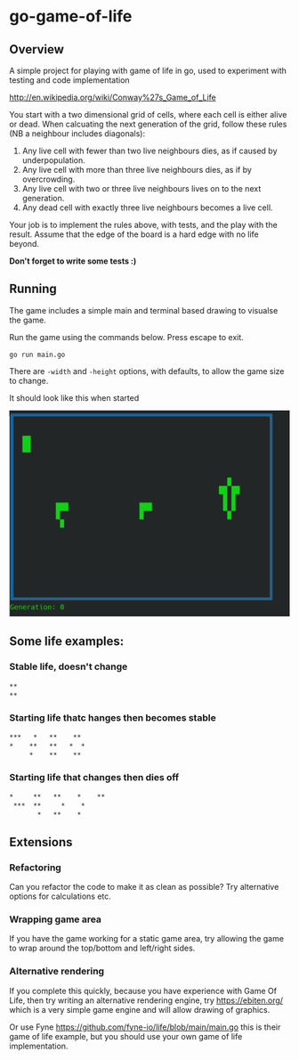 # go-game-of-life
## Overview
A simple project for playing with game of life in go, used to experiment with
testing and code implementation

http://en.wikipedia.org/wiki/Conway%27s_Game_of_Life

You start with a two dimensional grid of cells, where each cell is either alive or dead. When calcuating the next generation of the grid, follow these rules (NB a neighbour includes diagonals):

   1. Any live cell with fewer than two live neighbours dies, as if caused by underpopulation.
   2. Any live cell with more than three live neighbours dies, as if by overcrowding.
   3. Any live cell with two or three live neighbours lives on to the next generation.
   4. Any dead cell with exactly three live neighbours becomes a live cell.

Your job is to implement the rules above, with tests, and the play with the result. Assume that the edge of the board is a hard edge with no life beyond.

**Don't forget to write some tests :)**

## Running
The game includes a simple main and terminal based drawing to visualse the game.


Run the game using the commands below. Press escape to exit.

```
go run main.go
```

There are `-width` and `-height` options, with defaults, to allow the game size to change.

It should look like this when started

![alt text](output.png "Initial starting render of the game of life")

## Some life examples:

### Stable life, doesn't change
```
**
**
```

### Starting life thatc hanges then becomes stable
```
***   *   **    **
*    **   **   *  *
     *    **    **
```

### Starting life that changes then dies off
```
*     **   **    *    **
 ***  **     *    *   
       *   **    *
```

## Extensions

### Refactoring

Can you refactor the code to make it as clean as possible? Try alternative options for calculations etc.

### Wrapping game area

If you have the game working for a static game area, try allowing the game to wrap around the top/bottom and left/right sides.

### Alternative rendering

If you complete this quickly, because you have experience with Game Of Life, then try writing an alternative rendering engine, try https://ebiten.org/ which is a very simple game engine and will allow drawing of graphics.

Or use Fyne https://github.com/fyne-io/life/blob/main/main.go this is their game of life example, but you should use your own game of life implementation.
